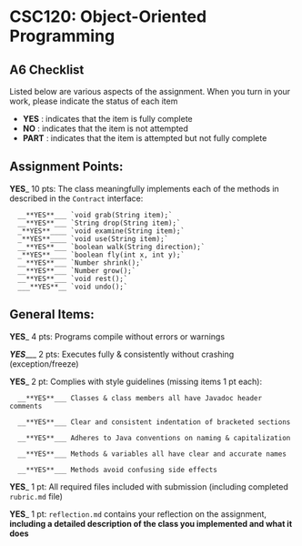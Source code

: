 # CSC120: Object-Oriented Programming
## A6 Checklist

Listed below are various aspects of the assignment.  When you turn in your work, please indicate the status of each item

- **YES** : indicates that the item is fully complete
- **NO** : indicates that the item is not attempted
- **PART** : indicates that the item is attempted but not fully complete


## Assignment Points:

__**YES**___ 10 pts: The class meaningfully implements each of the methods in described in the `Contract` interface:

      __**YES**___ `void grab(String item);`
      __**YES**___ `String drop(String item);`
      _**YES**____ `void examine(String item);`
      _**YES**____ `void use(String item);`
      __**YES**___ `boolean walk(String direction);`
      _**YES**____ `boolean fly(int x, int y);`
      __**YES**___ `Number shrink();`
      __**YES**___ `Number grow();`
      __**YES**___ `void rest();`
      ___**YES**__ `void undo();`


## General Items:

__**YES**___ 4 pts: Programs compile without errors or warnings

_**YES**____ 2 pts: Executes fully & consistently without crashing (exception/freeze)

__**YES**___ 2 pt: Complies with style guidelines (missing items 1 pt each):

      __**YES**___ Classes & class members all have Javadoc header comments

      __**YES**___ Clear and consistent indentation of bracketed sections

      __**YES**___ Adheres to Java conventions on naming & capitalization

      __**YES**___ Methods & variables all have clear and accurate names

      __**YES**___ Methods avoid confusing side effects

__**YES**___ 1 pt: All required files included with submission (including completed `rubric.md` file)

__**YES**___ 1 pt: `reflection.md` contains your reflection on the assignment, **including a detailed description of the class you implemented and what it does**
